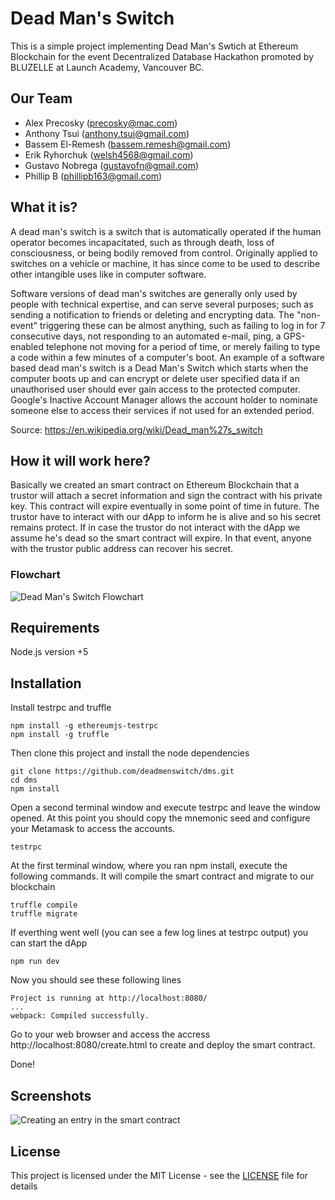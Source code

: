 # Dead Man's Switch

This is a simple project implementing Dead Man's Swtich at Ethereum Blockchain for the event Decentralized Database Hackathon promoted by BLUZELLE at Launch Academy, Vancouver BC.

## Our Team

* Alex Precosky (precosky@mac.com)
* Anthony Tsui (anthony.tsui@gmail.com)
* Bassem El-Remesh (bassem.remesh@gmail.com)
* Erik Ryhorchuk (welsh4568@gmail.com)
* Gustavo Nobrega (gustavofn@gmail.com)
* Phillip B (phillipb163@gmail.com)

## What it is?

A dead man's switch is a switch that is automatically operated if the human operator becomes incapacitated, such as through death, loss of consciousness, or being bodily removed from control. Originally applied to switches on a vehicle or machine, it has since come to be used to describe other intangible uses like in computer software.

Software versions of dead man's switches are generally only used by people with technical expertise, and can serve several purposes; such as sending a notification to friends or deleting and encrypting data. The "non-event" triggering these can be almost anything, such as failing to log in for 7 consecutive days, not responding to an automated e-mail, ping, a GPS-enabled telephone not moving for a period of time, or merely failing to type a code within a few minutes of a computer's boot. An example of a software based dead man's switch is a Dead Man's Switch which starts when the computer boots up and can encrypt or delete user specified data if an unauthorised user should ever gain access to the protected computer. Google's Inactive Account Manager allows the account holder to nominate someone else to access their services if not used for an extended period.

Source: https://en.wikipedia.org/wiki/Dead_man%27s_switch

## How it will work here?

Basically we created an smart contract on Ethereum Blockchain that a trustor will attach a secret information and sign the contract with his private key. This contract will expire eventually in some point of time in future. The trustor have to interact with our dApp to inform he is alive and so his secret remains protect. If in case the trustor do not interact with the dApp we assume he's dead so the smart contract will expire. In that event, anyone with the trustor public address can recover his secret.

### Flowchart

![Dead Man's Switch Flowchart](https://github.com/deadmenswitch/dms/blob/master/flowchart/dms_flowchart.png?raw=true)

## Requirements

Node.js version +5

## Installation

Install testrpc and truffle
```
npm install -g ethereumjs-testrpc
npm install -g truffle
```

Then clone this project and install the node dependencies
```
git clone https://github.com/deadmenswitch/dms.git
cd dms
npm install
```

Open a second terminal window and execute testrpc and leave the window opened. At this point you should copy the mnemonic seed and configure your Metamask to access the accounts.
```
testrpc
```

At the first terminal window, where you ran npm install, execute the following commands. It will compile the smart contract and migrate to our blockchain
```
truffle compile
truffle migrate
```

If everthing went well (you can see a few log lines at testrpc output) you can start the dApp
```
npm run dev
```

Now you should see these following lines
```
Project is running at http://localhost:8080/
...
webpack: Compiled successfully.
```

Go to your web browser and access the accress http://localhost:8080/create.html to create and deploy the smart contract.
 
Done!

## Screenshots

 ![Creating an entry in the smart contract](https://github.com/deadmenswitch/dms/blob/master/screenshots/create.jpg?raw=true)

## License

This project is licensed under the MIT License - see the [LICENSE](LICENSE) file for details

